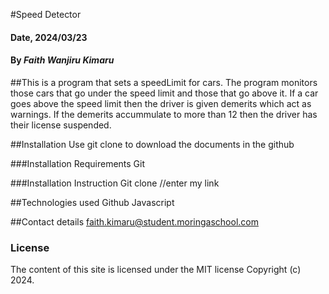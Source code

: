 #Speed Detector

#### Date, 2024/03/23

#### By _Faith Wanjiru Kimaru_

##This is a program that sets a speedLimit for cars. The program monitors those cars that go under the speed limit and those that go above it. If a car goes above the speed limit then the driver is given demerits which act as warnings. If the demerits accummulate to more than 12 then the driver has their license suspended.

##Installation
Use git clone to download the documents in the github

###Installation Requirements
Git

###Installation Instruction
Git clone //enter my link

##Technologies used
Github
Javascript

##Contact details
faith.kimaru@student.moringaschool.com

### License

The content of this site is licensed under the MIT license
Copyright (c) 2024.
